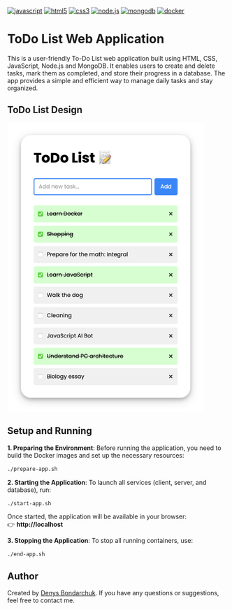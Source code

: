 [![javascript](https://img.shields.io/badge/javascript-F7DF1E?style=flat&logo=javascript&logoColor=black)](https://developer.mozilla.org/en-US/docs/Web/JavaScript)
[![html5](https://img.shields.io/badge/html5-E34F26?style=flat&logo=html5&logoColor=white)](https://developer.mozilla.org/en-US/docs/Web/HTML)
[![css3](https://img.shields.io/badge/css3-1572B6?style=flat&logo=css3&logoColor=white)](https://developer.mozilla.org/en-US/docs/Web/CSS)
[![node.js](https://img.shields.io/badge/node.js-8CC84B?style=flat&logo=node.js&logoColor=white)](https://nodejs.org/)
[![mongodb](https://img.shields.io/badge/mongodb-47A248?style=flat&logo=mongodb&logoColor=white)](https://www.mongodb.com/)
[![docker](https://img.shields.io/badge/docker-2496ED?style=flat&logo=docker&logoColor=white)](https://www.docker.com/)

# ToDo List Web Application

This is a user-friendly To-Do List web application built using HTML, CSS, JavaScript, Node.js and MongoDB. It enables users to create and delete tasks, mark them as completed, and store their progress in a database. The app provides a simple and efficient way to manage daily tasks and stay organized.

## ToDo List Design

<img src="todo-list-app-screenshot.png" alt="ToDo List App Design" width="450" />

## Setup and Running

**1. Preparing the Environment**:
Before running the application, you need to build the Docker images and set up the necessary resources:  
```bash
./prepare-app.sh
```

**2. Starting the Application**:
To launch all services (client, server, and database), run:  
```bash
./start-app.sh
```
Once started, the application will be available in your browser:  
👉 **http://localhost**

**3. Stopping the Application**:
To stop all running containers, use:  
```bash
./end-app.sh
```

## Author

Created by [Denys Bondarchuk](https://github.com/profjuvii). If you have any questions or suggestions, feel free to contact me.

